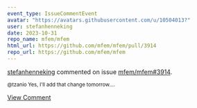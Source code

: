 ```yaml
---
event_type: IssueCommentEvent
avatar: "https://avatars.githubusercontent.com/u/10504013?"
user: stefanhenneking
date: 2023-10-31
repo_name: mfem/mfem
html_url: https://github.com/mfem/mfem/pull/3914
repo_url: https://github.com/mfem/mfem
---
```


<a href='https://github.com/stefanhenneking' target='_blank'>stefanhenneking</a> commented on issue <a href='https://github.com/mfem/mfem/pull/3914' target='_blank'>mfem/mfem#3914</a>.

<small>@tzanio Yes, I'll add that change tomorrow....</small>

<a href='https://github.com/mfem/mfem/pull/3914' target='_blank'>View Comment</a>